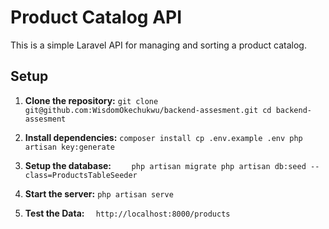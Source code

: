 # Product Catalog API

This is a simple Laravel API for managing and sorting a product catalog.

## Setup

1.  **Clone the repository:**
    `git clone git@github.com:WisdomOkechukwu/backend-assesment.git
cd backend-assesment`
2.  **Install dependencies:**
    `composer install
    cp .env.example .env
    php artisan key:generate
`

3.  **Setup the database:**
    `    php artisan migrate
php artisan db:seed --class=ProductsTableSeeder`

4.  **Start the server:**
    `php artisan serve`

5.  **Test the Data:**
    `  http://localhost:8000/products`
